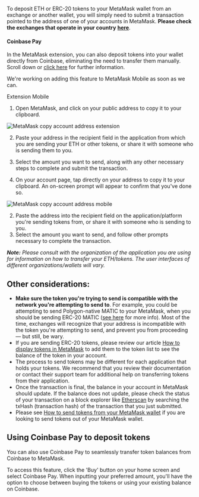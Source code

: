 To deposit ETH or ERC-20 tokens to your MetaMask wallet from an exchange or another wallet, you will simply need to submit a transaction pointed to the address of one of your accounts in MetaMask. **Please check the exchanges that operate in your country** **[here](https://ethereum.org/en/get-eth/#country-picker)**.



#### Coinbase Pay


In the MetaMask extension, you can also deposit tokens into your wallet directly from Coinbase, eliminating the need to transfer them manually. Scroll down or [click here](https://consensys.net/blog/metamask/metamask-integrates-with-coinbase-pay-for-a-new-way-to-buy-crypto/) for further information.


We're working on adding this feature to MetaMask Mobile as soon as we can.





Extension Mobile


1. Open MetaMask, and click on your public address to copy it to your clipboard.


![MetaMask copy account address extension](https://support.metamask.io/hc/article_attachments/17277800718235)


2. Paste your address in the recipient field in the application from which you are sending your ETH or other tokens, or share it with someone who is sending them to you.
3. Select the amount you want to send, along with any other necessary steps to complete and submit the transaction.




1. On your account page, tap directly on your address to copy it to your clipboard. An on-screen prompt will appear to confirm that you've done so.


![MetaMask copy account address mobile](https://support.metamask.io/hc/article_attachments/17277800721563)


2. Paste the address into the recipient field on the application/platform you're sending tokens from, or share it with someone who is sending to you.
3. Select the amount you want to send, and follow other prompts necessary to complete the transaction.




***Note:*** *Please consult with the organization of the application you are using for information on how to transfer your ETH/tokens. The user interfaces of different organizations/wallets will vary.*


**Other considerations:**
-------------------------


* **Make sure the token you're trying to send is compatible with the network you're attempting to send to**. For example, you could be attempting to send Polygon-native MATIC to your MetaMask, when you should be sending ERC-20 MATIC ([see here](https://support.metamask.io/hc/en-us/articles/4415758346267-Network-profile-Polygon-MATIC-#:~:text=The%20most%20important%20thing%20to%20bear%20in%20mind%20when%20using%20Polygon%20is%20the%20form%20taken%20by%20its%20native%20token%2C%20MATIC.) for more info). Most of the time, exchanges will recognize that your address is incompatible with the token you're attempting to send, and prevent you from proceeding — but still, be wary.
* If you are sending ERC-20 tokens, please review our article [How to display tokens in MetaMask](https://support.metamask.io/hc/en-us/articles/360015489031) to add them to the token list to see the balance of the token in your account.
* The process to send tokens may be different for each application that holds your tokens. We recommend that you review their documentation or contact their support team for additional help on transferring tokens from their application.
* Once the transaction is final, the balance in your account in MetaMask should update. If the balance does not update, please check the status of your transaction on a block explorer like [Etherscan](https://etherscan.io) by searching the txHash (transaction hash) of the transaction that you just submitted.
* Please see [How to send tokens from your MetaMask wallet](https://support.metamask.io/hc/en-us/articles/360015488931-How-to-send-tokens-from-your-MetaMask-Wallet) if you are looking to send tokens out of your MetaMask wallet.


**Using Coinbase Pay to deposit tokens**
----------------------------------------


You can also use Coinbase Pay to seamlessly transfer token balances from Coinbase to MetaMask. 


To access this feature, click the 'Buy' button on your home screen and select Coinbase Pay. When inputting your preferred amount, you'll have the option to choose between buying the tokens or using your existing balance on Coinbase.  

